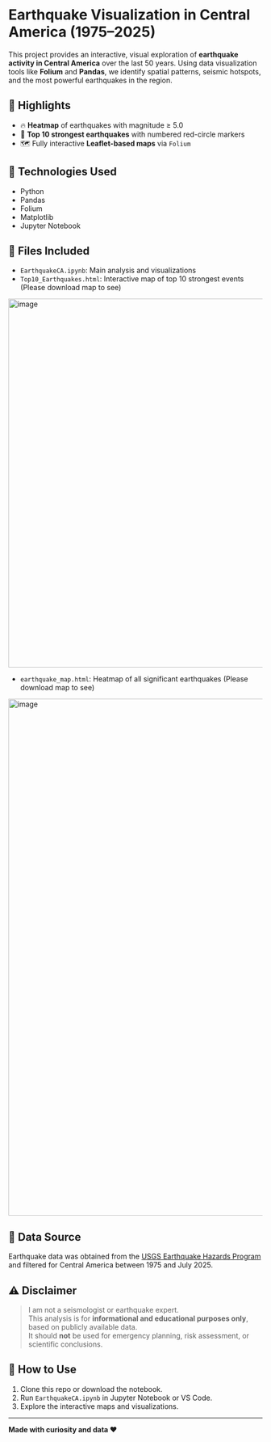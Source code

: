 # Earthquake Visualization in Central America (1975–2025)

This project provides an interactive, visual exploration of **earthquake activity in Central America** over the last 50 years. Using data visualization tools like **Folium** and **Pandas**, we identify spatial patterns, seismic hotspots, and the most powerful earthquakes in the region.

## 📌 Highlights

- 🔥 **Heatmap** of earthquakes with magnitude ≥ 5.0
- 📍 **Top 10 strongest earthquakes** with numbered red-circle markers
- 🗺️ Fully interactive **Leaflet-based maps** via `Folium`

## 🧪 Technologies Used

- Python
- Pandas
- Folium
- Matplotlib
- Jupyter Notebook

## 📁 Files Included

- `EarthquakeCA.ipynb`: Main analysis and visualizations
- `Top10_Earthquakes.html`: Interactive map of top 10 strongest events (Please download map to see)
<img width="1024" height="730" alt="image" src="https://github.com/user-attachments/assets/504c820c-25c0-4a77-9d1b-39adcc6f0637" />


- `earthquake_map.html`: Heatmap of all significant earthquakes (Please download map to see)
<img width="1164" height="1023" alt="image" src="https://github.com/user-attachments/assets/931446d3-fe34-4695-b727-147382fd9b2e" />


## 🔎 Data Source

Earthquake data was obtained from the [USGS Earthquake Hazards Program](https://earthquake.usgs.gov/) and filtered for Central America between 1975 and July 2025.

## ⚠️ Disclaimer

> I am not a seismologist or earthquake expert.  
> This analysis is for **informational and educational purposes only**, based on publicly available data.  
> It should **not** be used for emergency planning, risk assessment, or scientific conclusions.

## 🚀 How to Use

1. Clone this repo or download the notebook.
2. Run `EarthquakeCA.ipynb` in Jupyter Notebook or VS Code.
3. Explore the interactive maps and visualizations.

---

**Made with curiosity and data ❤️**
